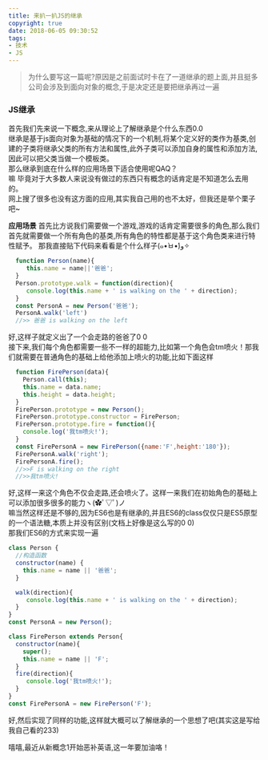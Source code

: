 ```yaml
---
title: 来扒一扒JS的继承
copyright: true
date: 2018-06-05 09:30:52
tags:
- 技术
- JS
---
```

> 为什么要写这一篇呢?原因是之前面试时卡在了一道继承的题上面,并且挺多公司会涉及到面向对象的概念,于是决定还是要把继承再过一遍
###  JS继承
  首先我们先来说一下概念,来从理论上了解继承是个什么东西0.0  
  继承是基于js面向对象为基础的情况下的一个机制,将某个定义好的类作为基类,创建的子类将继承父类的所有方法和属性,此外子类可以添加自身的属性和添加方法,因此可以把父类当做一个模板类。  
  那么继承到底在什么样的应用场景下适合使用呢QAQ？  
  嘛 毕竟对于大多数人来说没有做过的东西只有概念的话肯定是不知道怎么去用的。  
  网上搜了很多也没有这方面的应用,其实我自己用的也不太好，但我还是举个栗子吧~
  <!--more-->
  **应用场景**
  首先比方说我们需要做一个游戏,游戏的话肯定需要很多的角色,那么我们首先就需要做一个所有角色的基类,所有角色的特性都是基于这个角色类来进行特性赋予。
  那我直接贴下代码来看看是个什么样子(๑•̀ㅂ•́)و✧
  ```js
    function Person(name){
       this.name = name||'爸爸';
    }
    Person.prototype.walk = function(direction){
       console.log(this.name + ' is walking on the ' + direction);      
    }
    const PersonA = new Person('爸爸');
    PersonA.walk('left')
    //>> 爸爸 is walking on the left
  ```
  好,这样子就定义出了一个会走路的爸爸了0 0  
  接下来,我们每个角色都需要一些不一样的超能力,比如第一个角色会tm喷火！那我们就需要在普通角色的基础上给他添加上喷火的功能,比如下面这样
  ```js
    function FirePerson(data){
      Person.call(this);
      this.name = data.name;
      this.height = data.height;
    }
    FirePerson.prototype = new Person();
    FirePerson.prototype.constructor = FirePerson;
    FirePerson.prototype.fire = function(){
      console.log('我tm喷火!');
    }
    const FirePersonA = new FirePerson({name:'F',height:'180'});
    FirePersonA.walk('right');
    FirePersonA.fire();
    //>>F is walking on the right
    //>>我tm喷火!
  ```
  好,这样一来这个角色不仅会走路,还会喷火了。这样一来我们在初始角色的基础上可以添加很多很多的能力ヽ(✿ﾟ▽ﾟ)ノ  
  嘛当然这样还是不够的,因为ES6也是有继承的,并且ES6的class仅仅只是ES5原型的一个语法糖,本质上并没有区别(文档上好像是这么写的0 0)  
  那我们ES6的方式来实现一遍  
  ```js
  class Person {
    //构造函数
    constructor(name) {
      this.name = name || '爸爸';
    }

    walk(direction){
       console.log(this.name + ' is walking on the ' + direction);      
    }
  }
  const PersonA = new Person();

  class FirePerson extends Person{
    constructor(name){
      super();
      this.name = name || 'F';
    }
    fire(direction){
       console.log('我tm喷火!');     
    }
  }
  const FirePersonA = new FirePerson('F');
  ```
  好,然后实现了同样的功能,这样就大概可以了解继承的一个思想了吧(其实这是写给我自己看的233)  

  嘻嘻,最近从新概念1开始恶补英语,这一年要加油咯！

  
  


  
